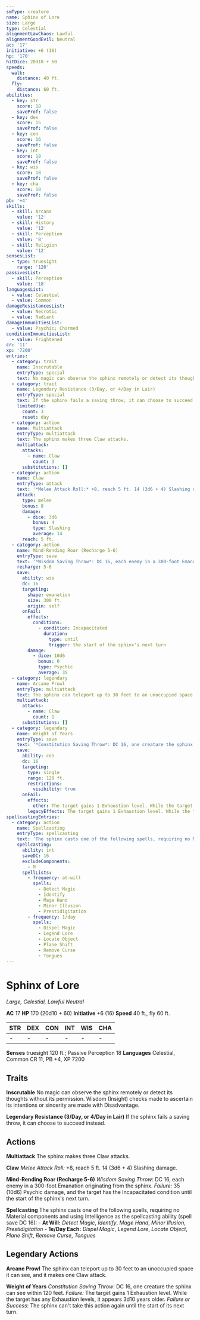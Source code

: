 ```yaml
---
smType: creature
name: Sphinx of Lore
size: Large
type: Celestial
alignmentLawChaos: Lawful
alignmentGoodEvil: Neutral
ac: '17'
initiative: +6 (16)
hp: '170'
hitDice: 20d10 + 60
speeds:
  walk:
    distance: 40 ft.
  fly:
    distance: 60 ft.
abilities:
  - key: str
    score: 18
    saveProf: false
  - key: dex
    score: 15
    saveProf: false
  - key: con
    score: 16
    saveProf: false
  - key: int
    score: 18
    saveProf: false
  - key: wis
    score: 18
    saveProf: false
  - key: cha
    score: 18
    saveProf: false
pb: '+4'
skills:
  - skill: Arcana
    value: '12'
  - skill: History
    value: '12'
  - skill: Perception
    value: '8'
  - skill: Religion
    value: '12'
sensesList:
  - type: truesight
    range: '120'
passivesList:
  - skill: Perception
    value: '18'
languagesList:
  - value: Celestial
  - value: Common
damageResistancesList:
  - value: Necrotic
  - value: Radiant
damageImmunitiesList:
  - value: Psychic; Charmed
conditionImmunitiesList:
  - value: Frightened
cr: '11'
xp: '7200'
entries:
  - category: trait
    name: Inscrutable
    entryType: special
    text: No magic can observe the sphinx remotely or detect its thoughts without its permission. Wisdom (Insight) checks made to ascertain its intentions or sincerity are made with Disadvantage.
  - category: trait
    name: Legendary Resistance (3/Day, or 4/Day in Lair)
    entryType: special
    text: If the sphinx fails a saving throw, it can choose to succeed instead.
    limitedUse:
      count: 3
      reset: day
  - category: action
    name: Multiattack
    entryType: multiattack
    text: The sphinx makes three Claw attacks.
    multiattack:
      attacks:
        - name: Claw
          count: 3
      substitutions: []
  - category: action
    name: Claw
    entryType: attack
    text: '*Melee Attack Roll:* +8, reach 5 ft. 14 (3d6 + 4) Slashing damage.'
    attack:
      type: melee
      bonus: 8
      damage:
        - dice: 3d6
          bonus: 4
          type: Slashing
          average: 14
      reach: 5 ft.
  - category: action
    name: Mind-Rending Roar (Recharge 5-6)
    entryType: save
    text: '*Wisdom Saving Throw*: DC 16, each enemy in a 300-foot Emanation originating from the sphinx. *Failure:*  35 (10d6) Psychic damage, and the target has the Incapacitated condition until the start of the sphinx''s next turn.'
    recharge: 5-6
    save:
      ability: wis
      dc: 16
      targeting:
        shape: emanation
        size: 300 ft.
        origin: self
      onFail:
        effects:
          conditions:
            - condition: Incapacitated
              duration:
                type: until
                trigger: the start of the sphinx's next turn
        damage:
          - dice: 10d6
            bonus: 0
            type: Psychic
            average: 35
  - category: legendary
    name: Arcane Prowl
    entryType: multiattack
    text: The sphinx can teleport up to 30 feet to an unoccupied space it can see, and it makes one Claw attack.
    multiattack:
      attacks:
        - name: Claw
          count: 1
      substitutions: []
  - category: legendary
    name: Weight of Years
    entryType: save
    text: '*Constitution Saving Throw*: DC 16, one creature the sphinx can see within 120 feet. *Failure:*  The target gains 1 Exhaustion level. While the target has any Exhaustion levels, it appears 3d10 years older. *Failure or Success*:  The sphinx can''t take this action again until the start of its next turn.'
    save:
      ability: con
      dc: 16
      targeting:
        type: single
        range: 120 ft.
        restrictions:
          visibility: true
      onFail:
        effects:
          other: The target gains 1 Exhaustion level. While the target has any Exhaustion levels, it appears 3d10 years older.
        legacyEffects: The target gains 1 Exhaustion level. While the target has any Exhaustion levels, it appears 3d10 years older.
spellcastingEntries:
  - category: action
    name: Spellcasting
    entryType: spellcasting
    text: 'The sphinx casts one of the following spells, requiring no Material components and using Intelligence as the spellcasting ability (spell save DC 16): - **At Will:** *Detect Magic*, *Identify*, *Mage Hand*, *Minor Illusion*, *Prestidigitation* - **1e/Day Each:** *Dispel Magic*, *Legend Lore*, *Locate Object*, *Plane Shift*, *Remove Curse*, *Tongues*'
    spellcasting:
      ability: int
      saveDC: 16
      excludeComponents:
        - M
      spellLists:
        - frequency: at-will
          spells:
            - Detect Magic
            - Identify
            - Mage Hand
            - Minor Illusion
            - Prestidigitation
        - frequency: 1/day
          spells:
            - Dispel Magic
            - Legend Lore
            - Locate Object
            - Plane Shift
            - Remove Curse
            - Tongues
---
```


# Sphinx of Lore
*Large, Celestial, Lawful Neutral*

**AC** 17
**HP** 170 (20d10 + 60)
**Initiative** +6 (16)
**Speed** 40 ft., fly 60 ft.

| STR | DEX | CON | INT | WIS | CHA |
| --- | --- | --- | --- | --- | --- |
| - | - | - | - | - | - |

**Senses** truesight 120 ft.; Passive Perception 18
**Languages** Celestial, Common
CR 11, PB +4, XP 7200

## Traits

**Inscrutable**
No magic can observe the sphinx remotely or detect its thoughts without its permission. Wisdom (Insight) checks made to ascertain its intentions or sincerity are made with Disadvantage.

**Legendary Resistance (3/Day, or 4/Day in Lair)**
If the sphinx fails a saving throw, it can choose to succeed instead.

## Actions

**Multiattack**
The sphinx makes three Claw attacks.

**Claw**
*Melee Attack Roll:* +8, reach 5 ft. 14 (3d6 + 4) Slashing damage.

**Mind-Rending Roar (Recharge 5-6)**
*Wisdom Saving Throw*: DC 16, each enemy in a 300-foot Emanation originating from the sphinx. *Failure:*  35 (10d6) Psychic damage, and the target has the Incapacitated condition until the start of the sphinx's next turn.

**Spellcasting**
The sphinx casts one of the following spells, requiring no Material components and using Intelligence as the spellcasting ability (spell save DC 16): - **At Will:** *Detect Magic*, *Identify*, *Mage Hand*, *Minor Illusion*, *Prestidigitation* - **1e/Day Each:** *Dispel Magic*, *Legend Lore*, *Locate Object*, *Plane Shift*, *Remove Curse*, *Tongues*

## Legendary Actions

**Arcane Prowl**
The sphinx can teleport up to 30 feet to an unoccupied space it can see, and it makes one Claw attack.

**Weight of Years**
*Constitution Saving Throw*: DC 16, one creature the sphinx can see within 120 feet. *Failure:*  The target gains 1 Exhaustion level. While the target has any Exhaustion levels, it appears 3d10 years older. *Failure or Success*:  The sphinx can't take this action again until the start of its next turn.
